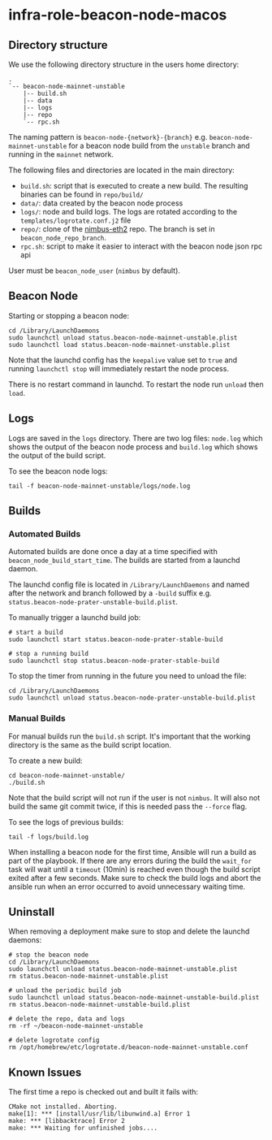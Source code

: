 # infra-role-beacon-node-macos

## Directory structure

We use the following directory structure in the users home directory:

```
.
`-- beacon-node-mainnet-unstable
    |-- build.sh
    |-- data
    |-- logs
    |-- repo
    `-- rpc.sh
```

The naming pattern is `beacon-node-{network}-{branch}` e.g.
`beacon-node-mainnet-unstable` for a beacon node build from the `unstable`
branch and running in the `mainnet` network.

The following files and directories are located in the main directory:

- `build.sh`: script that is executed to create a new build. The resulting
  binaries can be found in `repo/build/`
- `data/`: data created by the beacon node process
- `logs/`: node and build logs. The logs are rotated according to the
  `templates/logrotate.conf.j2` file
- `repo/`: clone of the [nimbus-eth2](https://github.com/status-im/nimbus-eth2) repo. The branch is set in `beacon_node_repo_branch`.
- `rpc.sh`: script to make it easier to interact with the beacon node json rpc api

User must be `beacon_node_user` (`nimbus` by default).

## Beacon Node

Starting or stopping a beacon node:

```
cd /Library/LaunchDaemons
sudo launchctl unload status.beacon-node-mainnet-unstable.plist
sudo launchctl load status.beacon-node-mainnet-unstable.plist
```

Note that the launchd config has the `keepalive` value set to `true` and running
`launchctl stop` will immediately restart the node process.

There is no restart command in launchd. To restart the node run `unload` then `load`.

## Logs

Logs are saved in the `logs` directory. There are two log files: `node.log`
which shows the output of the beacon node process and `build.log` which shows
the output of the build script.

To see the beacon node logs:

```
tail -f beacon-node-mainnet-unstable/logs/node.log
```

## Builds

### Automated Builds

Automated builds are done once a day at a time specified with
`beacon_node_build_start_time`. The builds are started from a launchd daemon.

The launchd config file is located in `/Library/LaunchDaemons` and named after
the network and branch followed by a `-build` suffix e.g.
`status.beacon-node-prater-unstable-build.plist`.

To manually trigger a launchd build job:

```
# start a build
sudo launchctl start status.beacon-node-prater-stable-build

# stop a running build
sudo launchctl stop status.beacon-node-prater-stable-build
```

To stop the timer from running in the future you need to unload the file:

```
cd /Library/LaunchDaemons
sudo launchctl unload status.beacon-node-prater-unstable-build.plist
```

### Manual Builds

For manual builds run the `build.sh` script. It's important that the working
directory is the same as the build script location.

To create a new build:

```
cd beacon-node-mainnet-unstable/
./build.sh
```

Note that the build script will not run if the user is not `nimbus`. It will
also not build the same git commit twice, if this is needed pass the `--force`
flag.

To see the logs of previous builds:

```
tail -f logs/build.log
```

When installing a beacon node for the first time, Ansible will run a build as
part of the playbook. If there are any errors during the build the `wait_for`
task will wait until a `timeout` (10min) is reached even though the build script
exited after a few seconds. Make sure to check the build logs and abort the
ansible run when an error occurred to avoid unnecessary waiting time.

## Uninstall

When removing a deployment make sure to stop and delete the launchd daemons:

```
# stop the beacon node
cd /Library/LaunchDaemons
sudo launchctl unload status.beacon-node-mainnet-unstable.plist
rm status.beacon-node-mainnet-unstable.plist

# unload the periodic build job
sudo launchctl unload status.beacon-node-mainnet-unstable-build.plist
rm status.beacon-node-mainnet-unstable-build.plist

# delete the repo, data and logs
rm -rf ~/beacon-node-mainnet-unstable

# delete logrotate config
rm /opt/homebrew/etc/logrotate.d/beacon-node-mainnet-unstable.conf
```

## Known Issues

The first time a repo is checked out and built it fails with:

```
CMake not installed. Aborting.
make[1]: *** [install/usr/lib/libunwind.a] Error 1
make: *** [libbacktrace] Error 2
make: *** Waiting for unfinished jobs....
```


